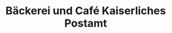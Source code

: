 ---
title: "Bäckerei und Café Kaiserliches Postamt"
url: /balve/baeckerei-und-cafe-kaiserliches-postamt/
shop: Bäckerei
---